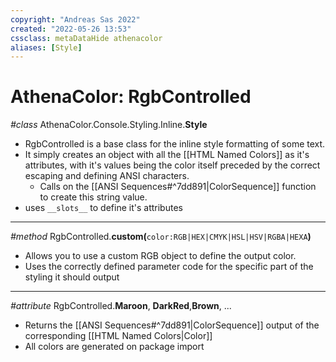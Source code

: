 ```yaml
---
copyright: "Andreas Sas 2022"
created: "2022-05-26 13:53"
cssclass: metaDataHide athenacolor
aliases: [Style]
---
```


# AthenaColor: RgbControlled
*#class* AthenaColor.Console.Styling.Inline.**Style**
- RgbControlled is a base class for the inline style formatting of some text.
- It simply creates an object with all the [[HTML Named Colors]] as it's attributes, with it's values being the color itself preceded by the correct escaping and defining ANSI characters.
    - Calls on the [[ANSI Sequences#^7dd891|ColorSequence]] function to create this string value.
- uses `__slots__` to define it's attributes

---
*#method* RgbControlled.**custom(**`color:RGB|HEX|CMYK|HSL|HSV|RGBA|HEXA`**)**
- Allows you to use a custom RGB object to define the output color.
- Uses the correctly defined parameter code for the specific part of the styling it should output

---
*#attribute* RgbControlled.**Maroon**, **DarkRed**,**Brown**, ...
- Returns the [[ANSI Sequences#^7dd891|ColorSequence]] output of the corresponding [[HTML Named Colors|Color]]
- All colors are generated on package import

